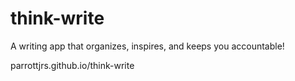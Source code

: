 # think-write

A writing app that organizes, inspires, and keeps you accountable!

parrottjrs.github.io/think-write
